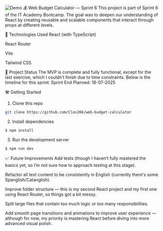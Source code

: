 ![Demo](https://i.ibb.co/qLNQwYYS/images.gif)
💰 Web Budget Calculator — Sprint 6
This project is part of Sprint 6 of the IT Academy Bootcamp. The goal was to deepen our understanding of React by creating reusable and scalable components that interact through props at different levels.

🚀 Technologies Used
React (with TypeScript)

React Router

Vite

Tailwind CSS

📌 Project Status
The MVP is complete and fully functional, except for the last exercise, which I couldn’t finish due to time constraints. Below is the timeline for this sprint: Sprint End Planned: 18-07-2025

🛠️ Getting Started

1. Clone this repo

```bash
git clone https://github.com/Clos266/web-budget-calculator
```

2. Install dependencies

```bash
$ npm install
```

3. Run the development server

```bash
$ npm run dev
```

📈 Future Improvements
Add tests (though I haven’t fully mastered the basics yet, so I’m not sure how to approach testing at this stage).

Refactor all text content to be consistently in English (currently there's some Spanglish/Catanglish).

Improve folder structure — this is my second React project and my first one using React Router, so things got a bit messy.

Split large files that contain too much logic or too many responsibilities.

Add smooth page transitions and animations to improve user experience — although for now, my priority is mastering React before diving into more advanced visual polish.
